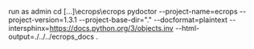 run as admin
cd [...]\ecrops\ecrops
pydoctor --project-name=ecrops  --project-version=1.3.1  --project-base-dir="."    --docformat=plaintext   --intersphinx=https://docs.python.org/3/objects.inv  --html-output=./../../ecrops_docs .
